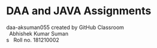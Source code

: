 # DAA and JAVA Assignments 
daa-aksuman055 created by GitHub Classroom</br>
&nbsp;
Abhishek Kumar Suman</br>s
&nbsp;
Roll no. 181210002



